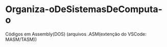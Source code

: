 # Organiza-oDeSistemasDeComputa-o
Códigos em Assembly(DOS) (arquivos .ASM(extenção do VSCode: MASM/TASM))
